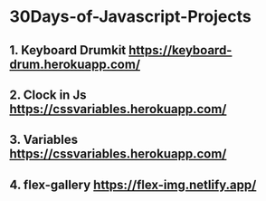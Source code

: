 # 30Days-of-Javascript-Projects

## 1. Keyboard Drumkit https://keyboard-drum.herokuapp.com/

## 2. Clock in Js https://cssvariables.herokuapp.com/

## 3. Variables https://cssvariables.herokuapp.com/

## 4. flex-gallery  https://flex-img.netlify.app/
